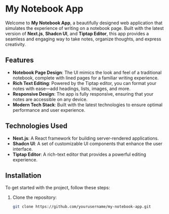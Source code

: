 # My Notebook App

Welcome to **My Notebook App**, a beautifully designed web application that simulates the experience of writing on a notebook page. Built with the latest version of **Next.js**, **Shadcn UI**, and **Tiptap Editor**, this app provides a seamless and engaging way to take notes, organize thoughts, and express creativity.

## Features

- **Notebook Page Design**: The UI mimics the look and feel of a traditional notebook, complete with lined pages for a familiar writing experience.
- **Rich Text Editing**: Powered by the Tiptap editor, you can format your notes with ease—add headings, lists, images, and more.
- **Responsive Design**: The app is fully responsive, ensuring that your notes are accessible on any device.
- **Modern Tech Stack**: Built with the latest technologies to ensure optimal performance and user experience.

## Technologies Used

- **Next.js**: A React framework for building server-rendered applications.
- **Shadcn UI**: A set of customizable UI components that enhance the user interface.
- **Tiptap Editor**: A rich-text editor that provides a powerful editing experience.

## Installation

To get started with the project, follow these steps:

1. Clone the repository:
   ```bash
   git clone https://github.com/yourusername/my-notebook-app.git
